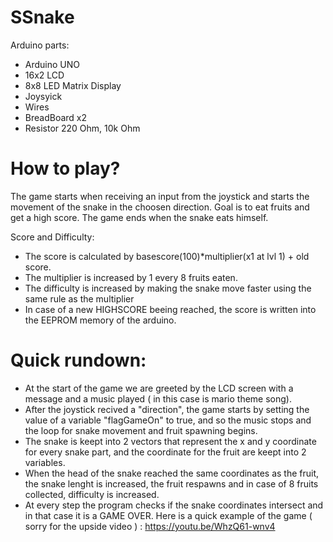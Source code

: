 # SSnake


Arduino parts:

 * Arduino UNO
 * 16x2 LCD
 * 8x8 LED Matrix Display
 * Joysyick
 * Wires
 * BreadBoard x2
 * Resistor 220 Ohm, 10k Ohm
 
# How to play?

  The game starts when receiving an input from the joystick and starts the movement of the snake in the choosen direction. Goal is to eat fruits and get a high score. The game ends when the snake eats himself.


Score and Difficulty:
  - The score is calculated by basescore(100)*multiplier(x1 at lvl 1) + old score.
  - The multiplier is increased by 1 every 8 fruits eaten.
  - The difficulty is increased by making the snake move faster using the same rule as the multiplier
  - In case of a new HIGHSCORE beeing reached, the score is written into the EEPROM memory of the arduino.
 
# Quick rundown:
 * At the start of the game we are greeted by the LCD screen with a message and a music played ( in this case is mario theme song).
 * After the joystick recived a "direction", the game starts by setting the value of a variable "flagGameOn" to true, and so the music stops and the loop for snake movement and fruit spawning begins. 
 * The snake is keept into 2 vectors that represent the x and y coordinate for every snake part, and the coordinate for the fruit are keept into 2 variables.
 * When the head of the snake reached the same coordinates as the fruit, the snake lenght is increased, the fruit respawns and in case of 8 fruits collected, difficulty is increased.
 * At every step the program checks if the snake coordinates intersect and in that case it is a GAME OVER.
 Here is a quick example of the game ( sorry for the upside video ) : 
https://youtu.be/WhzQ61-wnv4
